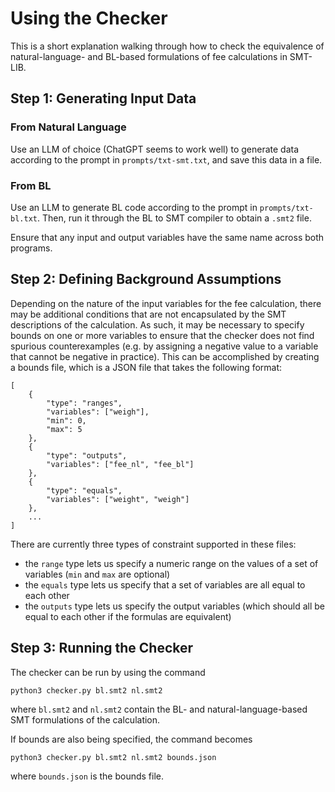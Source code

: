# Using the Checker

This is a short explanation walking through how to check the equivalence of natural-language- and BL-based formulations of fee calculations in SMT-LIB.

## Step 1: Generating Input Data

### From Natural Language

Use an LLM of choice (ChatGPT seems to work well) to generate data according to the prompt in `prompts/txt-smt.txt`, and save this data in a file.

### From BL

Use an LLM to generate BL code according to the prompt in `prompts/txt-bl.txt`. Then, run it through the BL to SMT compiler to obtain a `.smt2` file.

Ensure that any input and output variables have the same name across both programs.


## Step 2: Defining Background Assumptions
Depending on the nature of the input variables for the fee calculation, there may be additional conditions that are not encapsulated by the SMT descriptions of the calculation. As such, it may be necessary to specify bounds on one or more variables to ensure that the checker does not find spurious counterexamples (e.g. by assigning a negative value to a variable that cannot be negative in practice). This can be accomplished by creating a bounds file, which is a JSON file that takes the following format:

```
[
    {
        "type": "ranges",
        "variables": ["weigh"],
        "min": 0,
        "max": 5
    },
    {
        "type": "outputs",
        "variables": ["fee_nl", "fee_bl"]
    },
    {
        "type": "equals",
        "variables": ["weight", "weigh"]
    },
    ...
]
```

There are currently three types of constraint supported in these files:

- the `range` type lets us specify a numeric range on the values of a set of variables (`min` and `max` are optional)
- the `equals` type lets us specify that a set of variables are all equal to each other
- the `outputs` type lets us specify the output variables (which should all be equal to each other if the formulas are equivalent)


## Step 3: Running the Checker

The checker can be run by using the command 

```
python3 checker.py bl.smt2 nl.smt2
```

where `bl.smt2` and `nl.smt2` contain the BL- and natural-language-based SMT formulations of the calculation. 

If bounds are also being specified, the command becomes

```
python3 checker.py bl.smt2 nl.smt2 bounds.json
```

where `bounds.json` is the bounds file.